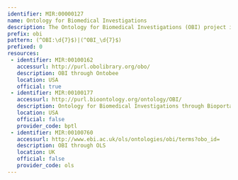 ```yaml
---
identifier: MIR:00000127
name: Ontology for Biomedical Investigations
description: The Ontology for Biomedical Investigations (OBI) project is developing an integrated ontology for the description of biological and clinical investigations. The ontology will represent the design of an investigation, the protocols and instrumentation used, the material used, the data generated and the type analysis performed on it. Currently OBI is being built under the Basic Formal Ontology (BFO).
prefix: obi
pattern: (^OBI:\d{7}$)|(^OBI_\d{7}$)
prefixed: 0
resources:
 - identifier: MIR:00100162
   accessurl: http://purl.obolibrary.org/obo/
   description: OBI through Ontobee
   location: USA
   official: true
 - identifier: MIR:00100177
   accessurl: http://purl.bioontology.org/ontology/OBI/
   description: Ontology for Biomedical Investigations through Bioportal
   location: USA
   official: false
   provider_code: bptl
 - identifier: MIR:00100760
   accessurl: http://www.ebi.ac.uk/ols/ontologies/obi/terms?obo_id=
   description: OBI through OLS
   location: UK
   official: false
   provider_code: ols
---
```

